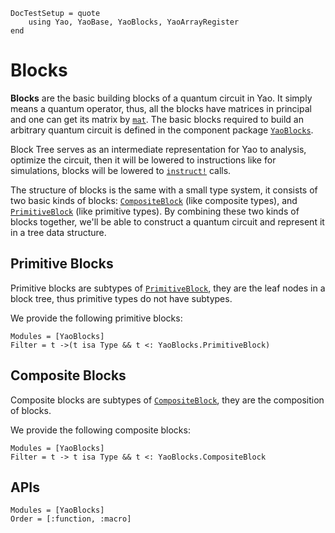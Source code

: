 ```@meta
DocTestSetup = quote
    using Yao, YaoBase, YaoBlocks, YaoArrayRegister
end
```

# Blocks

**Blocks** are the basic building blocks of a quantum circuit in Yao.
It simply means a quantum operator, thus, all the blocks have matrices in principal and one can get its matrix by [`mat`](@ref). The basic blocks required to build an arbitrary quantum circuit is defined in the component package [`YaoBlocks`](@ref).

Block Tree serves as an intermediate representation for Yao to analysis, optimize the circuit, then it will be lowered to instructions like for simulations, blocks will be lowered to [`instruct!`](@ref) calls.

The structure of blocks is the same with a small type system, it consists of two basic kinds of blocks: [`CompositeBlock`](@ref) (like composite types), and [`PrimitiveBlock`](@ref) (like primitive types). By combining these two kinds of blocks together, we'll be able to
construct a quantum circuit and represent it in a tree data structure.

## Primitive Blocks

Primitive blocks are subtypes of [`PrimitiveBlock`](@ref), they are the leaf nodes in a block tree, thus primitive types do not have subtypes.

We provide the following primitive blocks:

```@autodocs
Modules = [YaoBlocks]
Filter = t ->(t isa Type && t <: YaoBlocks.PrimitiveBlock)
```

## Composite Blocks

Composite blocks are subtypes of [`CompositeBlock`](@ref), they are the composition of blocks.

We provide the following composite blocks:

```@autodocs
Modules = [YaoBlocks]
Filter = t -> t isa Type && t <: YaoBlocks.CompositeBlock
```

## APIs

```@autodocs
Modules = [YaoBlocks]
Order = [:function, :macro]
```
